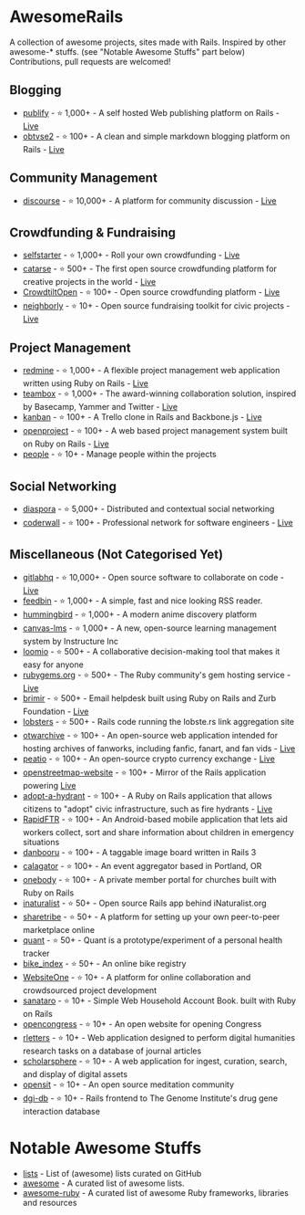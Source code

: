 # AwesomeRails

A collection of awesome projects, sites made with Rails. Inspired by other awesome-* stuffs. (see "Notable Awesome Stuffs" part below)
Contributions, pull requests are welcomed!

## Blogging

* [publify](https://github.com/publify/publify) - :star: 1,000+ - A self hosted Web publishing platform on Rails - [Live](http://demo.publify.co/)
* [obtvse2](https://github.com/natew/obtvse2) - :star: 100+ - A clean and simple markdown blogging platform on Rails - [Live](http://obtvse2.herokuapp.com/)

## Community Management

* [discourse](https://github.com/discourse/discourse) - :star: 10,000+ - A platform for community discussion - [Live](http://try.discourse.org/)

## Crowdfunding & Fundraising

* [selfstarter](https://github.com/lockitron/selfstarter) - :star: 1,000+ - Roll your own crowdfunding - [Live](http://selfstarter.us/)
* [catarse](https://github.com/catarse/catarse) - :star: 500+ - The first open source crowdfunding platform for creative projects in the world - [Live](http://catarse.me/)
* [CrowdtiltOpen](https://github.com/Crowdtilt/CrowdtiltOpen) - :star: 100+ - Open source crowdfunding platform - [Live](http://open.crowdtilt.com/)
* [neighborly](https://github.com/neighborly/neighborly) - :star: 10+ - Open source fundraising toolkit for civic projects - [Live](http://neighbor.ly/)

## Project Management

* [redmine](https://github.com/edavis10/redmine) - :star: 1,000+ - A flexible project management web application written using Ruby on Rails - [Live](http://demo.redmine.org/)
* [teambox](https://github.com/teambox/teambox) - :star: 1,000+ - The award-winning collaboration solution, inspired by Basecamp, Yammer and Twitter - [Live](http://teambox.com/)
* [kanban](https://github.com/somlor/kanban) - :star: 100+ - A Trello clone in Rails and Backbone.js - [Live](http://kanban.seanomlor.com/)
* [openproject](https://github.com/opf/openproject) - :star: 100+ - A web based project management system built on Ruby on Rails - [Live](https://openproject-demo.org/)
* [people](https://github.com/netguru/people) - :star: 10+ - Manage people within the projects

## Social Networking

* [diaspora](https://github.com/diaspora/diaspora) - :star: 5,000+ - Distributed and contextual social networking
* [coderwall](https://github.com/assemblymade/coderwall) - :star: 100+ - Professional network for software engineers - [Live](https://coderwall.com/)

## Miscellaneous (Not Categorised Yet)

* [gitlabhq](https://github.com/gitlabhq/gitlabhq) - :star: 10,000+ - Open source software to collaborate on code - [Live](https://gitlab.com/gitlab-org/gitlab-ce/)
* [feedbin](https://github.com/feedbin/feedbin) - :star: 1,000+ - A simple, fast and nice looking RSS reader.
* [hummingbird](https://github.com/hummingbird-me/hummingbird) - :star: 1,000+ - A modern anime discovery platform
* [canvas-lms](https://github.com/instructure/canvas-lms) - :star: 1,000+ - A new, open-source learning management system by Instructure Inc
* [loomio](https://github.com/loomio/loomio) - :star: 500+ - A collaborative decision-making tool that makes it easy for anyone
* [rubygems.org](https://github.com/rubygems/rubygems.org) - :star: 500+ - The Ruby community's gem hosting service - [Live](https://rubygems.org/)
* [brimir](https://github.com/ivaldi/brimir) - :star: 500+ - Email helpdesk built using Ruby on Rails and Zurb Foundation - [Live](http://demo.getbrimir.com/)
* [lobsters](https://github.com/jcs/lobsters) - :star: 500+ - Rails code running the lobste.rs link aggregation site
* [otwarchive](https://github.com/otwcode/otwarchive) - :star: 100+ - An open-source web application intended for hosting archives of fanworks, including fanfic, fanart, and fan vids - [Live](http://archiveofourown.org/)
* [peatio](https://github.com/peatio/peatio) - :star: 100+ - An open-source crypto currency exchange - [Live](https://peatio.com/)
* [openstreetmap-website](https://github.com/openstreetmap/openstreetmap-website) - :star: 100+ - Mirror of the Rails application powering [Live](http://www.openstreetmap.org)
* [adopt-a-hydrant](https://github.com/codeforamerica/adopt-a-hydrant) - :star: 100+ - A Ruby on Rails application that allows citizens to "adopt" civic infrastructure, such as fire hydrants - [Live](http://adopt-a-hydrant.heroku.com/)
* [RapidFTR](https://github.com/rapidftr/RapidFTR) - :star: 100+ - An Android-based mobile application that lets aid workers collect, sort and share information about children in emergency situations
* [danbooru](https://github.com/r888888888/danbooru) - :star: 100+ - A taggable image board written in Rails 3
* [calagator](https://github.com/calagator/calagator) - :star: 100+ - An event aggregator based in Portland, OR
* [onebody](https://github.com/churchio/onebody) - :star: 100+ - A private member portal for churches built with Ruby on Rails
* [inaturalist](https://github.com/inaturalist/inaturalist) - :star: 50+ - Open source Rails app behind iNaturalist.org
* [sharetribe](https://github.com/sharetribe/sharetribe) - :star: 50+ - A platform for setting up your own peer-to-peer marketplace online
* [quant](https://github.com/getquant/quant) - :star: 50+ - Quant is a prototype/experiment of a personal health tracker
* [bike_index](https://github.com/bikeindex/bike_index) - :star: 50+ - An online bike registry
* [WebsiteOne](https://github.com/AgileVentures/WebsiteOne) - :star: 10+ - A platform for online collaboration and crowdsourced project development
* [sanataro](https://github.com/kaznum/sanataro) - :star: 10+ - Simple Web Household Account Book. built with Ruby on Rails
* [opencongress](https://github.com/sunlightlabs/opencongress) - :star: 10+ - An open website for opening Congress
* [rletters](https://github.com/rletters/rletters) - :star: 10+ - Web application designed to perform digital humanities research tasks on a database of journal articles
* [scholarsphere](https://github.com/psu-stewardship/scholarsphere) - :star: 10+ - A web application for ingest, curation, search, and display of digital assets
* [opensit](https://github.com/danbartlett/opensit) - :star: 10+ - An open source meditation community
* [dgi-db](https://github.com/genome/dgi-db) - :star: 10+ - Rails frontend to The Genome Institute's drug gene interaction database

# Notable Awesome Stuffs

* [lists](https://github.com/jnv/lists) - List of (awesome) lists curated on GitHub
* [awesome](https://github.com/sindresorhus/awesome) - A curated list of awesome lists.
* [awesome-ruby](https://github.com/Sdogruyol/awesome-ruby) - A curated list of awesome Ruby frameworks, libraries and resources
